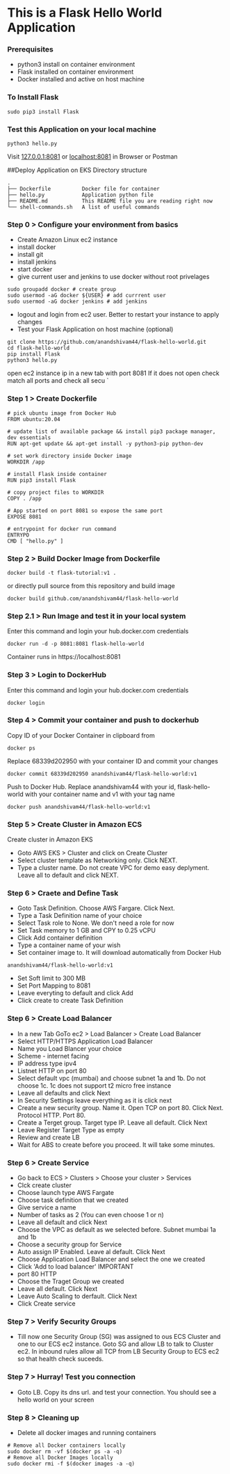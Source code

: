 # This is a Flask Hello World Application

### Prerequisites
- python3 install on container environment
- Flask installed on container environment
- Docker installed and active on host machine
  
### To Install Flask
```
sudo pip3 install Flask
```
### Test this Application on your local machine
```
python3 hello.py
```
Visit [127.0.0.1:8081](http://127.0.0.1:8081/) or [localhost:8081](http://localhost:8081/) in Browser or Postman


##Deploy Application on EKS
Directory structure
```
.
├── Dockerfile          Docker file for container
├── hello.py            Application python file
├── README.md           This README file you are reading right now
└── shell-commands.sh   A list of useful commands
```
### Step 0 > Configure your environment from basics
 - Create Amazon Linux ec2 instance
 - install docker
 - install git
 - install jenkins
 - start docker
 - give current user and jenkins to use docker without root privelages
```
sudo groupadd docker # create group
sudo usermod -aG docker ${USER} # add currrent user
sudo usermod -aG docker jenkins # add jenkins
```
 - logout and login from ec2 user. Better to restart your instance to apply changes
 - Test your Flask Application on host machine (optional)
```
git clone https://github.com/anandshivam44/flask-hello-world.git
cd flask-hello-world
pip install Flask
python3 hello.py
```
open ec2 instance ip in a new tab with port 8081 
If it does not open check match all ports and check all secu
  `
### Step 1 > Create Dockerfile
```
# pick ubuntu image from Docker Hub
FROM ubuntu:20.04

# update list of available package && install pip3 package manager, dev essentials
RUN apt-get update && apt-get install -y python3-pip python-dev

# set work directory inside Docker image
WORKDIR /app

# install Flask inside container
RUN pip3 install Flask

# copy project files to WORKDIR
COPY . /app

# App started on port 8081 so expose the same port
EXPOSE 8081

# entrypoint for docker run command
ENTRYPO
CMD [ "hello.py" ]
```
### Step 2 > Build Docker Image from Dockerfile
```
docker build -t flask-tutorial:v1 .
```
or directly pull source from this repository and build image
```
docker build github.com/anandshivam44/flask-hello-world
```
### Step 2.1 > Run Image and test it in your local system 

Enter this command and login your hub.docker.com credentials
```
docker run -d -p 8081:8081 flask-hello-world
```
Container runs in https://localhost:8081



### Step 3 > Login to DockerHub
Enter this command and login your hub.docker.com credentials

```
docker login
```
### Step 4 > Commit your container and push to dockerhub

Copy ID of your Docker Container in clipboard from
```
docker ps
```
Replace 68339d202950 with your container ID and commit your changes
```
docker commit 68339d202950 anandshivam44/flask-hello-world:v1
```
Push to Docker Hub. Replace anandshivam44 with your id, flask-hello-world with your container name and v1 with your tag name
```
docker push anandshivam44/flask-hello-world:v1
```
### Step 5 > Create Cluster in Amazon ECS
Create cluster in Amazon EKS
 - Goto AWS EKS > Cluster and click on Create Cluster
 - Select cluster template as Networking only. Click NEXT.
 - Type a cluster name. Do not create VPC for demo easy deplyment. Leave all to default and click NEXT.
### Step 6 > Craete and Define Task
 - Goto Task Definition. Choose AWS Fargare. Click Next.
 - Type a Task Definition name of your choice
 - Select Task role to None. We don't need a role for now
 - Set Task memory to 1 GB and CPY to 0.25 vCPU
 - Click Add container definition
 - Type a container name of your wish
 - Set container image to. It will download automatically from Docker Hub
  ```
anandshivam44/flask-hello-world:v1
  ```
 - Set Soft limit to 300 MB
 - Set Port Mapping to 8081
 - Leave everyting to default and click Add
 - Click create to create Task Definition

### Step 6 > Create Load Balancer
 - In a new Tab GoTo  ec2 > Load Balancer > Create Load Balancer
 - Select HTTP/HTTPS Application Load Balancer
 - Name you Load Blancer your choice
 - Scheme - internet facing
 - IP address type ipv4
 - Listnet HTTP on port 80
 - Select default vpc (mumbai) and choose subnet 1a and 1b. Do not choose 1c. 1c does not support t2 micro free instance
 - Leave all defaults and click Next
 - In Security Settings leave everything as it is click next
 - Create a new security group. Name it. Open TCP on port 80. Click Next. Protocol HTTP. Port 80.
 - Create a Terget group. Target type IP. Leave all default. Click Next
 - Leave Register Target Type as empty
 - Review and create LB
 - Wait for ABS to create before you proceed. It will take some minutes.
### Step 6 > Create Service
 - Go back to ECS > Clusters > Choose your cluster > Services
 - Clck create cluster
 - Choose launch type AWS Fargate
 - Choose task definition that we created
 - Give service a name
 - Number of tasks as 2 (You can even choose 1 or n)
 - Leave all default and click Next
 - Choose the VPC as default as we selected before. Subnet mumbai 1a and 1b
 - Choose a security group for Service
 - Auto assign IP Enabled. Leave al default. Click Next
 - Choose Application Load Balancer and select the one we created
 - Click 'Add to load balancer' IMPORTANT
 - port 80 HTTP
 - Choose the Traget Group we created
 - Leave all default. Click Next
 - Leave Auto Scaling to derfault. Click Next
 - Click Create service
### Step 7 > Verify Security Groups
 - Till now one Security Group (SG) was assigned to ous ECS Cluster and one to our ECS ec2 instance. Goto SG and allow LB to talk to Cluster ec2. In inbound rules allow all TCP from LB Security Group to ECS ec2 so that health check suceeds.
### Step 7 > Hurray! Test you connection
 - Goto LB. Copy its dns url. and test your connection. You should see a hello world on your screen
### Step 8 > Cleaning up
 - Delete all docker images and running containers
```
# Remove all Docker containers locally
sudo docker rm -vf $(docker ps -a -q)
# Remove all Docker Images locally
sudo docker rmi -f $(docker images -a -q)
```